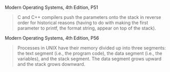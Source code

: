 Modern Operating Systems, 4th Edition, P51
>C and C++ compilers push the parameters onto the stack in reverse order for historical reasons (having to do with making the first parameter to printf, the format string, appear on top of the stack).

Modern Operating Systems, 4th Edition, P56
>Processes in UNIX have their memory divided up into three segments: the text segment (i.e., the program code), the data segment (i.e., the variables), and the stack segment. The data segment grows upward and the stack grows downward.
